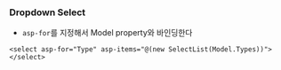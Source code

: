 ### Dropdown Select
- `asp-for`를 지정해서 Model property와 바인딩한다

```cshtml
<select asp-for="Type" asp-items="@(new SelectList(Model.Types))"></select>
```
